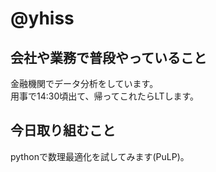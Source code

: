 # @yhiss

## 会社や業務で普段やっていること

金融機関でデータ分析をしています。  
用事で14:30頃出て、帰ってこれたらLTします。

## 今日取り組むこと

pythonで数理最適化を試してみます(PuLP)。
